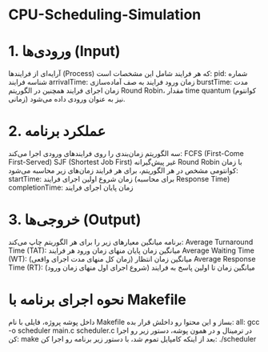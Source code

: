 # CPU-Scheduling-Simulation
# 1. ورودی‌ها (Input)
آرایه‌ای از فرایندها (Process) که هر فرایند شامل این مشخصات است:
pid: شماره شناسه فرایند
arrivalTime: زمان ورود فرایند به صف آماده‌سازی
burstTime: مدت زمان اجرای فرایند
همچنین در الگوریتم Round Robin، مقدار time quantum (کوانتوم زمانی) نیز به عنوان ورودی داده می‌شود.
# 2. عملکرد برنامه
سه الگوریتم زمان‌بندی را روی فرایندهای ورودی اجرا می‌کند:
FCFS (First-Come First-Served)
SJF (Shortest Job First) غیر پیش‌گیرانه
Round Robin با زمان کوانتومی مشخص
در هر الگوریتم، برای هر فرایند زمان‌های زیر محاسبه می‌شود:
startTime: زمان شروع اولین اجرای فرایند (برای محاسبه Response Time)
completionTime: زمان پایان اجرای فرایند
# 3. خروجی‌ها (Output)
برنامه میانگین معیارهای زیر را برای هر الگوریتم چاپ می‌کند:
Average Turnaround Time (TAT): میانگین زمان پایان منهای زمان ورود هر فرایند
Average Waiting Time (WT): میانگین زمان انتظار (زمان کل منهای مدت اجرای واقعی)
Average Response Time (RT): میانگین زمان تا اولین پاسخ به فرایند (شروع اجرای اول منهای زمان ورود)

# نحوه اجرای برنامه با Makefile
داخل پوشه پروژه، فایلی با نام Makefile بساز و این محتوا رو داخلش قرار بده:
all:
	gcc -o scheduler main.c scheduler.c
در ترمینال و در همون پوشه، دستور زیر رو اجرا کن:
make
بعد از اینکه کامپایل تموم شد، با دستور زیر برنامه رو اجرا کن:
./scheduler

